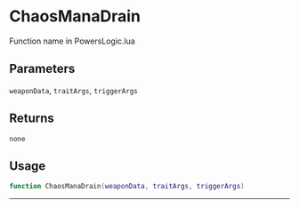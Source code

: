 # ChaosManaDrain
Function name in PowersLogic.lua
## Parameters
`weaponData`, `traitArgs`, `triggerArgs`
## Returns
`none`
## Usage
```lua
function ChaosManaDrain(weaponData, traitArgs, triggerArgs)
```
---
